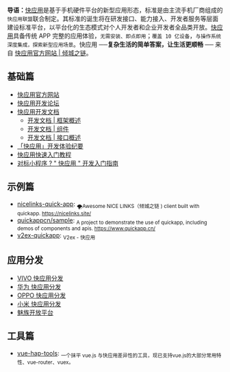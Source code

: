 **导语：**[快应用](https://nicelinks.site/post/5b5fb5bc615bf842b609105f)是基于手机硬件平台的新型应用形态，标准是由主流手机厂商组成的`快应用联盟`联合制定。其标准的诞生将在研发接口、能力接入、开发者服务等层面建设标准平台，以平台化的生态模式对个人开发者和企业开发者全品类开放。[快应用](https://nicelinks.site/post/5b5fb5bc615bf842b609105f)具备传统 APP 完整的应用体验，`无需安装、即点即用`；`覆盖 10 亿设备`，`与操作系统深度集成，探索新型应用场景`。快应用 ──**复杂生活的简单答案，让生活更顺畅** ── 来自 [快应用官方网站 | 倾城之链](https://nicelinks.site/post/5b5fb5bc615bf842b609105f)。

## 基础篇

* [快应用官方网站](https://www.quickapp.cn/)
* [快应用开发论坛](https://bbs.quickapp.cn/)
* [快应用开发文档](https://doc.quickapp.cn/)
  * [开发文档 | 框架概述](https://doc.quickapp.cn/framework/)
  * [开发文档 | 组件](https://doc.quickapp.cn/widgets/common-events.html)
  * [开发文档 | 接口概述](https://doc.quickapp.cn/features/)
* [「快应用」开发体验纪要](https://nice.lovejade.cn/zh/article/develop-quick-app-experience-notes.html)
* [快应用快速入门教程](https://juejin.im/post/5ab27d8e518825557e78485e)
* [对标小程序 ? " 快应用 " 开发入门指南](https://juejin.im/post/5ab26a1e6fb9a028b547c675)

## 示例篇

* [nicelinks-quick-app](https://github.com/nicejade/nicelinks-quick-app): <sub>🌪Awesome NICE LINKS（倾城之链 ) client built with quickapp. https://nicelinks.site/ </sub>
* [quickappcn/sample](https://github.com/quickappcn/sample): <sub>A project to demonstrate the use of quickapp, including demos of components and apis. https://www.quickapp.cn/ </sub>
* [v2ex-quickapp](https://github.com/wotermelon/v2ex-quickapp): <sub>V2ex - 快应用</sub>

## 应用分发

* [VIVO 快应用分发](https://dev.vivo.com.cn/distribute/quickApp)
* [华为 快应用分发](https://developer.huawei.com/consumer/cn/service/hms/fastapp.html)
* [OPPO 快应用分发](https://open.oppomobile.com/service/distribute#id=4)
* [小米 快应用分发](https://dev.mi.com/console/app/newapp.html)
* [魅族开放平台](https://open.flyme.cn/)

## 工具篇

* [vue-hap-tools](https://github.com/Youjingyu/vue-hap-tools): <sub>一个抹平 vue.js 与快应用差异性的工具，现已支持vue.js的大部分常用特性、vue-router、vuex。</sub>
